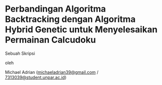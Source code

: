# Perbandingan Algoritma Backtracking dengan Algoritma Hybrid Genetic untuk Menyelesaikan Permainan Calcudoku
Sebuah Skripsi

oleh

Michael Adrian (michaeladrian39@gmail.com / 7313039@student.unpar.ac.id)
